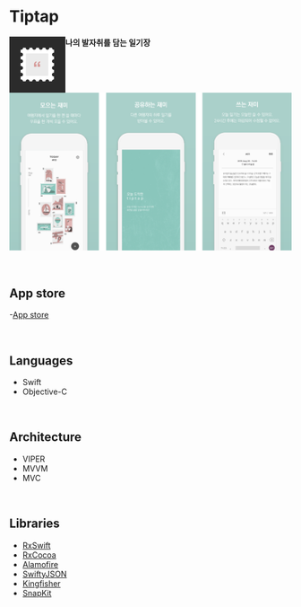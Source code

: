 Tiptap
=====

<img align="left" width="100" height="100" src="./picture/appIcon.png"/> **나의 발자취를 담는 일기장**

<br/>

![screenshot](./picture/5.png)

<br/>

## App store
-[App store](https://itunes.apple.com/kr/app/tiptap/id1439433799?mt=8)

<br/>

## Languages

* Swift
* Objective-C

<br/>

## Architecture

- VIPER
- MVVM
- MVC

<br/>

## Libraries

- [RxSwift](https://github.com/ReactiveX/RxSwift) 
- [RxCocoa](https://github.com/ReactiveX/RxSwift/tree/master/RxCocoa) 
- [Alamofire](https://github.com/Alamofire/Alamofire) 
- [SwiftyJSON](https://github.com/SwiftyJSON/SwiftyJSON) 
- [Kingfisher](https://github.com/onevcat/Kingfisher) 
- [SnapKit](https://github.com/SnapKit/SnapKit) 
